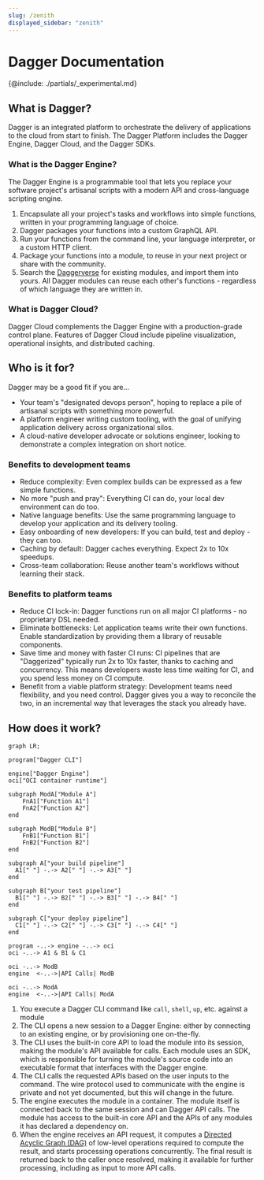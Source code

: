 ```yaml
---
slug: /zenith
displayed_sidebar: "zenith"
---
```


# Dagger Documentation

{@include: ./partials/_experimental.md}

## What is Dagger?

Dagger is an integrated platform to orchestrate the delivery of applications to the cloud from start to finish. The Dagger Platform includes the Dagger Engine, Dagger Cloud, and the Dagger SDKs.

### What is the Dagger Engine?

The Dagger Engine is a programmable tool that lets you replace your software project's artisanal scripts with a modern API and cross-language scripting engine.

1. Encapsulate all your project's tasks and workflows into simple functions, written in your programming language of choice.
2. Dagger packages your functions into a custom GraphQL API.
3. Run your functions from the command line, your language interpreter, or a custom HTTP client.
4. Package your functions into a module, to reuse in your next project or share with the community.
5. Search the [Daggerverse](https://daggerverse.dev) for existing modules, and import them into yours. All Dagger modules can reuse each other's functions - regardless of which language they are written in.

### What is Dagger Cloud?

Dagger Cloud complements the Dagger Engine with a production-grade control plane. Features of Dagger Cloud include pipeline visualization, operational insights, and distributed caching.

## Who is it for?

Dagger may be a good fit if you are...

* Your team's "designated devops person", hoping to replace a pile of artisanal scripts with something more powerful.
* A platform engineer writing custom tooling, with the goal of unifying application delivery across organizational silos.
* A cloud-native developer advocate or solutions engineer, looking to demonstrate a complex integration on short notice.

### Benefits to development teams

* Reduce complexity: Even complex builds can be expressed as a few simple functions.
* No more "push and pray": Everything CI can do, your local dev environment can do too.
* Native language benefits: Use the same programming language to develop your application and its delivery tooling.
* Easy onboarding of new developers: If you can build, test and deploy - they can too.
* Caching by default: Dagger caches everything. Expect 2x to 10x speedups.
* Cross-team collaboration: Reuse another team's workflows without learning their stack.

### Benefits to platform teams

* Reduce CI lock-in: Dagger functions run on all major CI platforms - no proprietary DSL needed.
* Eliminate bottlenecks: Let application teams write their own functions. Enable standardization by providing them a library of reusable components.
* Save time and money with faster CI runs: CI pipelines that are "Daggerized" typically run 2x to 10x faster, thanks to caching and concurrency. This means developers waste less time waiting for CI, and you spend less money on CI compute.
* Benefit from a viable platform strategy: Development teams need flexibility, and you need control. Dagger gives you a way to reconcile the two, in an incremental way that leverages the stack you already have.

## How does it work?

```mermaid
graph LR;

program["Dagger CLI"]

engine["Dagger Engine"]
oci["OCI container runtime"]

subgraph ModA["Module A"]
    FnA1["Function A1"]
    FnA2["Function A2"]
end

subgraph ModB["Module B"]
    FnB1["Function B1"]
    FnB2["Function B2"]
end

subgraph A["your build pipeline"]
  A1[" "] -.-> A2[" "] -.-> A3[" "]
end

subgraph B["your test pipeline"]
  B1[" "] -.-> B2[" "] -.-> B3[" "] -.-> B4[" "]
end

subgraph C["your deploy pipeline"]
  C1[" "] -.-> C2[" "] -.-> C3[" "] -.-> C4[" "]
end

program -..-> engine -..-> oci
oci -..-> A1 & B1 & C1

oci -..-> ModB
engine  <-..->|API Calls| ModB

oci -..-> ModA
engine  <-..->|API Calls| ModA
```

1. You execute a Dagger CLI command like `call`, `shell`, `up`, etc. against a module
1. The CLI opens a new session to a Dagger Engine: either by connecting to an existing engine, or by provisioning one on-the-fly.
1. The CLI uses the built-in core API to load the module into its session, making the module's API available for calls. Each module uses an SDK, which is responsible for turning the module's source code into an executable format that interfaces with the Dagger engine.
1. The CLI calls the requested APIs based on the user inputs to the command. The wire protocol used to communicate with the engine is private and not yet documented, but this will change in the future.
1. The engine executes the module in a container. The module itself is connected back to the same session and can Dagger API calls. The module has access to the built-in core API and the APIs of any modules it has declared a dependency on.
1. When the engine receives an API request, it computes a [Directed Acyclic Graph (DAG)](https://en.wikipedia.org/wiki/Directed_acyclic_graph) of low-level operations required to compute the result, and starts processing operations concurrently. The final result is returned back to the caller once resolved, making it available for further processing, including as input to more API calls.
